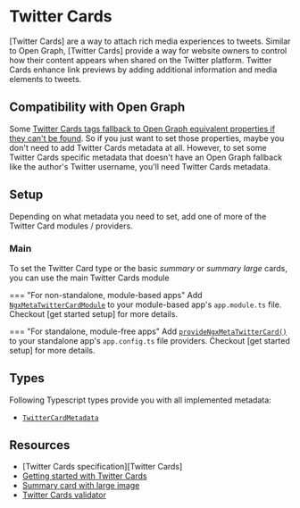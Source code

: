 # Twitter Cards

[Twitter Cards] are a way to attach rich media experiences to tweets. Similar to Open Graph, [Twitter Cards] provide a way for website owners to control how their content appears when shared on the Twitter platform. Twitter Cards enhance link previews by adding additional information and media elements to tweets.

## Compatibility with Open Graph

Some [Twitter Cards tags fallback to Open Graph equivalent properties if they can't be found](https://developer.twitter.com/en/docs/twitter-for-websites/cards/overview/markup). So if you just want to set those properties, maybe you don't need to add Twitter Cards metadata at all. However, to set some Twitter Cards specific metadata that doesn't have an Open Graph fallback like the author's Twitter username, you'll need Twitter Cards metadata.

## Setup

Depending on what metadata you need to set, add one of more of the Twitter Card modules / providers.

### Main

To set the Twitter Card type or the basic _summary_ or _summary large_ cards, you can use the main Twitter Cards module

=== "For non-standalone, module-based apps"
Add [`NgxMetaTwitterCardModule`](../api/ngx-meta.ngxmetatwittercardmodule.md) to your module-based app's `app.module.ts` file. Checkout [get started setup] for more details.

=== "For standalone, module-free apps"
Add [`provideNgxMetaTwitterCard()`](../api/ngx-meta.providengxmetatwittercard.md) to your standalone app's `app.config.ts` file providers. Checkout [get started setup] for more details.

## Types

Following Typescript types provide you with all implemented metadata:

- [`TwitterCardMetadata`](../api/ngx-meta.twittercard.md)

## Resources

- [Twitter Cards specification][Twitter Cards]
- [Getting started with Twitter Cards](https://developer.twitter.com/en/docs/twitter-for-websites/cards/guides/getting-started)
- [Summary card with large image](https://developer.twitter.com/en/docs/twitter-for-websites/cards/overview/summary-card-with-large-image)
- [Twitter Cards validator](https://cards-dev.twitter.com/validator)
